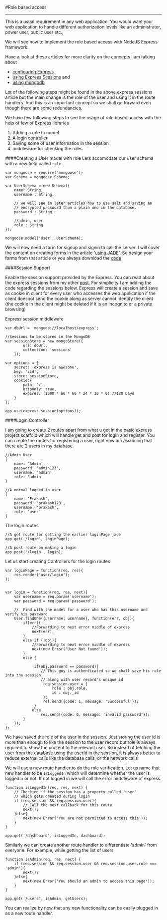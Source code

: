 #Role based access
***

This is a usual requirement in any web application. You would want your web application to handle different authorization levels like an administrator, power user, public user etc., 

We will see how to implement the role based access with NodeJS Express framework.

Have a look at these articles for more clarity on the concepts I am talking about

* [configuring Express][1]
* [using Express Sessions][2] and 
* [using mongodb][3]

Lot of the following steps might be found in the above express sessions article but the main change is the role of the user and using it in the route handlers. And this is an important concept so we shall go forward even though there are some redundancies.

We have few following steps to see the usage of role based access with the help of few of Express libraries

1. Adding a role to model 
2. A login controller
3. Saving some of user information in the session
4. middleware for checking the roles

####Creating a User model with role
Lets accomodate our user schema with a new field called `role`

	var mongoose = require('mongoose');
	var Schema = mongoose.Schema;
	
	var UserSchema = new Schema({
		name: String,
		username : String,
		
		// we will see in later articles how to use salt and saving an
		// encrypted password than a plain one in the database.
		password : String,

		//admin, user
		role : String 
	});
	
	mongoose.model('User', UserSchema);

We will now need a form for signup and signin to call the server. I will cover the content on creating forms in the article '[using JADE][4]'. So design your forms from that article or you always download the [code][5]

####Session Support

Enable the session support provided by the Express. You can read about the express sessions from my other [post][2]. For simplicity I am adding the code regarding the sessions below. Express will create a session and save as cookie in client for every user who accesses the web application if the client doesnot send the cookie along as server cannot identify the client (the cookie in the client might be deleted if it is an incognito or a private browsing)

Express session middleware 

	var dbUrl = 'mongodb://localhost/express';
	
	//Sessions to be stored in the MongoDB
	var sessionStore = new mongoStore({
			url: dbUrl,
			collection: 'sessions'
		});
	
	var options = {
		secret: 'express is awesome',
		key: 'sid',
		store: sessionStore,
		cookie:{
			path: '/',
			httpOnly: true,
			expires: (1000 * 60 * 60 * 24 * 30 * 6) //180 Days
		}	
	};
	
	app.use(express.session(options));


####Login Controller

I am going to create 2 routes apart from what u get in the basic express project scaffold which will handle get and post for login and register. You can create the routes for registering a user, right now am assuming that there are 2 users in my database.

	//Admin User
	{
		name: 'Admin',
		password: 'admin123',
		username: 'admin',
		role: 'admin'
	}
	
	//A normal logged in user
	{
		name: 'Prakash',
		password: 'prakash123',
		username: 'prakash',
		role: 'user'
	}

The login routes

	//A get route for getting the earlier loginPage jade
	app.get('/login', loginPage);
	
	//A post route on making a login
	app.post('/login', login);

Let us start creating Controllers for the login routes

	
	var loginPage = function(req, res){
		res.render('user/login');
	};
	
	
	var login = function(req, res, next){
		var username = req.param('username');
		var password = req.param('password');	

		//	Find with the model for a user who has this username and verify his password
		User.findOne({username: username}, function(err, obj){
			if(err){
				//Forwarding to next error middle of express
				next(err); 
			}
			else if (!obj){
				//Forwarding to next error middle of express
				next(new Error('User Not found'));
			}
			else {
			
			     if(obj.password == password){
			     	// This guy is authenticated so we shall save his role into the session
			     	// along with user record's unique id
				     req.session.user = {
					     role : obj.role,
					     id : obj._id
				     };
				     res.send({code: 1, message: 'Successful'});
			     }
				else
					res.send({code: 0, message: 'invalid password'});
			}
		});
	};


We have saved the role of the user in the session. Just storing the user id is more than enough to like the session to the user record but role is always required to show the content to the relevant user. So instead of fetching the user from the database using the userId in the session, it is always better to reduce external calls like the database calls, or the network calls

We will use a new route handler to do the role verification. Let us name that new handler to be `isLoggedIn` which will determine whether the user is loggedIn or not. If not logged in we will call the error middleware of express.

	function isLoggedIn(req, res, next) {
		// Checking if the session has a property called 'user'
		// which gets created during login
		if (req.session && req.session.user){
			// Call the next callback for this route 
			next();
		}else{
			next(new Error('You are not permitted to access this'));
		}
	}
	
	app.get('/dashboard', isLoggedIn, dashboard);

Similarly we can create another route handler to differentiate 'admin' from everyone. For example, while getting the list of users 

	function isAdmin(req, res, next) {
		if (req.session && req.session.user && req.session.user.role === 'admin'){
			next();
		}else{
			next(new Error('You should an admin to access this page'));
		}
	}
	
	app.get('/users', isAdmin, getUsers);

You can realize by now that any new functionality can be easily plugged in as a new route handler.

[1]: http://www.noplug.in/blogs/introducing-express
[2]: http://www.noplug.in/blogs/express-sessions
[3]: http://www.noplug.in/blogs/using-mongodb
[4]: http://www.noplug.in/blogs/jade-templates
[5]: http://www.noplug.in/code